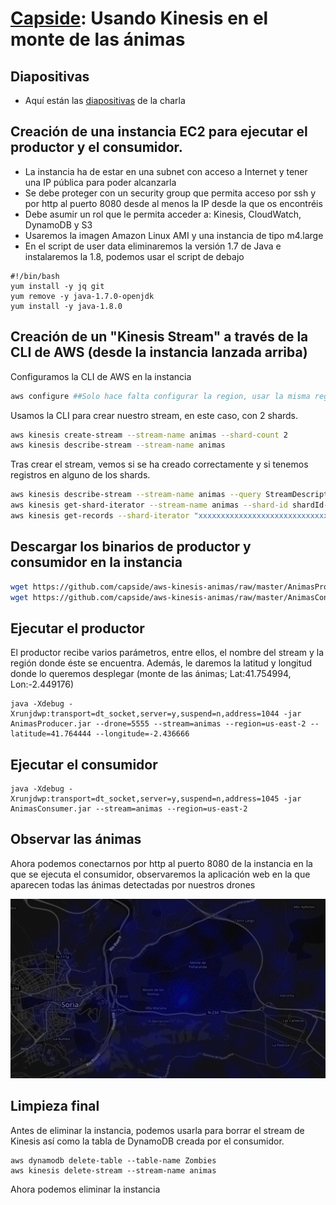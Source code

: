 [Capside](http://twitter.com/capside): Usando Kinesis en el monte de las ánimas
========================================================

## Diapositivas 
* Aquí están las [diapositivas](https://github.com/capside/aws-kinesis-animas/blob/master/KinesisAnimas.pdf) de la charla

## Creación de una instancia EC2 para ejecutar el productor y el consumidor.
* La instancia ha de estar en una subnet con acceso a Internet y tener una IP pública para poder alcanzarla
* Se debe proteger con un security group que permita acceso por ssh y por http al puerto 8080 desde al menos la IP desde la que os encontréis
* Debe asumir un rol que le permita acceder a: Kinesis, CloudWatch, DynamoDB y S3
* Usaremos la imagen Amazon Linux AMI y una instancia de tipo m4.large
* En el script de user data eliminaremos la versión 1.7 de Java e instalaremos la 1.8, podemos usar el script de debajo
 ```
 #!/bin/bash
 yum install -y jq git
 yum remove -y java-1.7.0-openjdk
 yum install -y java-1.8.0
 ``` 
 
 ## Creación de un "Kinesis Stream" a través de la CLI de AWS (desde la instancia lanzada arriba)

Configuramos la CLI de AWS en la instancia
```bash
aws configure ##Solo hace falta configurar la region, usar la misma región que aquella donde se haya desplegado la instancia
```
Usamos la CLI para crear nuestro stream, en este caso, con 2 shards.

```bash
aws kinesis create-stream --stream-name animas --shard-count 2
aws kinesis describe-stream --stream-name animas
```
Tras crear el stream, vemos si se ha creado correctamente y si tenemos registros en alguno de los shards.
```bash
aws kinesis describe-stream --stream-name animas --query StreamDescription.StreamStatus
aws kinesis get-shard-iterator --stream-name animas --shard-id shardId-000000000000 --shard-iterator-type TRIM_HORIZON --query ShardIterator
aws kinesis get-records --shard-iterator "xxxxxxxxxxxxxxxxxxxxxxxxxxxxxxxxxxxxxxxxxxxxxxxxxxxxxxxxxxxxxxxxxxxxxxxxxx"
```

## Descargar los binarios de productor y consumidor en la instancia
```bash
wget https://github.com/capside/aws-kinesis-animas/raw/master/AnimasProducer.jar
wget https://github.com/capside/aws-kinesis-animas/raw/master/AnimasConsumer.jar
```

## Ejecutar el productor
El productor recibe varios parámetros, entre ellos, el nombre del stream y la región donde éste se encuentra.
Además, le daremos la latitud y longitud donde lo queremos desplegar (monte de las ánimas; Lat:41.754994, Lon:-2.449176)
```
java -Xdebug -Xrunjdwp:transport=dt_socket,server=y,suspend=n,address=1044 -jar AnimasProducer.jar --drone=5555 --stream=animas --region=us-east-2 --latitude=41.764444 --longitude=-2.436666
```

## Ejecutar el consumidor
```
java -Xdebug -Xrunjdwp:transport=dt_socket,server=y,suspend=n,address=1045 -jar AnimasConsumer.jar --stream=animas --region=us-east-2
```

## Observar las ánimas
Ahora podemos conectarnos por http al puerto 8080 de la instancia en la que se ejecuta el consumidor, observaremos la aplicación web en la que aparecen todas las ánimas detectadas por nuestros drones

![ÁnimasEnPena](https://github.com/capside/aws-kinesis-animas/blob/master/MonteAnimas.gif)

## Limpieza final
Antes de eliminar la instancia, podemos usarla para borrar el stream de Kinesis así como la tabla de DynamoDB creada por el consumidor.
```
aws dynamodb delete-table --table-name Zombies
aws kinesis delete-stream --stream-name animas
```
Ahora podemos eliminar la instancia
